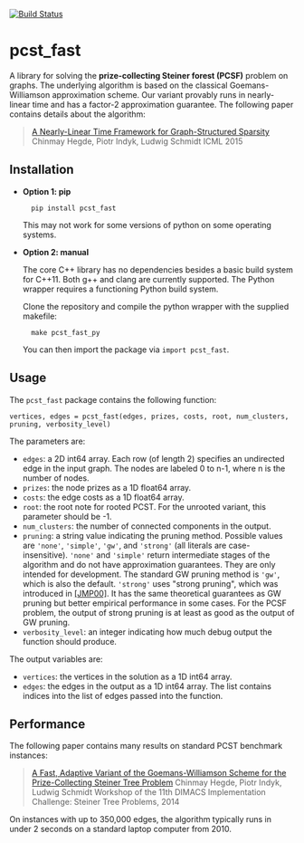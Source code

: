 [![Build Status](https://api.travis-ci.org/fraenkel-lab/pcst_fast.svg)](https://travis-ci.org/fraenkel-lab/pcst_fast)

pcst_fast
==============

A library for solving the **prize-collecting Steiner forest (PCSF)** problem on graphs.
The underlying algorithm is based on the classical Goemans-Williamson approximation scheme.
Our variant provably runs in nearly-linear time and has a factor-2 approximation guarantee.
The following paper contains details about the algorithm:

> [A Nearly-Linear Time Framework for Graph-Structured Sparsity](http://people.csail.mit.edu/ludwigs/papers/icml15_graphsparsity.pdf)
> Chinmay Hegde, Piotr Indyk, Ludwig Schmidt
> ICML 2015

Installation
------------

- **Option 1: pip**

		pip install pcst_fast

	This may not work for some versions of python on some operating systems.

- **Option 2: manual**

	The core C++ library has no dependencies besides a basic build system for C++11.
	Both g++ and clang are currently supported.
	The Python wrapper requires a functioning Python build system.

	Clone the repository and compile the python wrapper with the supplied makefile:

	    make pcst_fast_py

	You can then import the package via `import pcst_fast`.

Usage
-----

The `pcst_fast` package contains the following function:

    vertices, edges = pcst_fast(edges, prizes, costs, root, num_clusters, pruning, verbosity_level)

The parameters are:
* `edges`: a 2D int64 array. Each row (of length 2) specifies an undirected edge in the input graph. The nodes are labeled 0 to n-1, where n is the number of nodes.
* `prizes`: the node prizes as a 1D float64 array.
* `costs`: the edge costs as a 1D float64 array.
* `root`: the root note for rooted PCST. For the unrooted variant, this parameter should be -1.
* `num_clusters`: the number of connected components in the output.
* `pruning`: a string value indicating the pruning method. Possible values are `'none'`, `'simple'`, `'gw'`, and `'strong'` (all literals are case-insensitive). `'none'` and `'simple'` return intermediate stages of the algorithm and do not have approximation guarantees. They are only intended for development. The standard GW pruning method is `'gw'`, which is also the default. `'strong'` uses "strong pruning", which was introduced in [\[JMP00\]](http://dl.acm.org/citation.cfm?id=338637). It has the same theoretical guarantees as GW pruning but better empirical performance in some cases. For the PCSF problem, the output of strong pruning is at least as good as the output of GW pruning.
* `verbosity_level`: an integer indicating how much debug output the function should produce.

The output variables are:
* `vertices`: the vertices in the solution as a 1D int64 array.
* `edges`: the edges in the output as a 1D int64 array. The list contains indices into the list of edges passed into the function.

Performance
-----------

The following paper contains many results on standard PCST benchmark instances:

> [A Fast, Adaptive Variant of the Goemans-Williamson Scheme for the Prize-Collecting Steiner Tree Problem](http://people.csail.mit.edu/ludwigs/papers/dimacs14_fastpcst.pdf)
> Chinmay Hegde, Piotr Indyk, Ludwig Schmidt
> Workshop of the 11th DIMACS Implementation Challenge: Steiner Tree Problems, 2014

On instances with up to 350,000 edges, the algorithm typically runs in under 2 seconds on a standard laptop computer from 2010.

